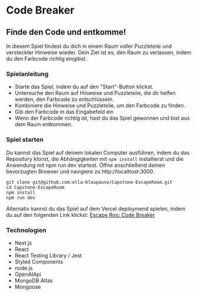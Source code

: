 # Code Breaker

## Finde den Code und entkomme!

In diesem Spiel findest du dich in einem Raum voller Puzzleteile und versteckter Hinweise wieder. Dein Ziel ist es, den Raum zu verlassen, indem du den Farbcode richtig eingibst.

### Spielanleitung

- Starte das Spiel, indem du auf den "Start"-Button klickst.
- Untersuche den Raum auf Hinweise und Puzzleteile, die dir helfen werden, den Farbcode zu entschlüsseln.
- Kombiniere die Hinweise und Puzzleteile, um den Farbcode zu finden.
- Gib den Farbcode in das Eingabefeld ein
- Wenn der Farbcode richtig ist, hast du das Spiel gewonnen und bist aus dem Raum entkommen.

### Spiel starten

Du kannst das Spiel auf deinem lokalen Computer ausführen, indem du das Repository klonst, die Abhängigkeiten mit `npm install` installierst und die Anwendung mit npm run dev startest. Öffne anschließend deinen bevorzugten Browser und navigiere zu http://localhost:3000.

```
git clone git@github.com:ella-blaupause/Capstone-EscapeRoom.git
cd Capstone-EscapeRoom
npm install
npm run dev
```

Alternativ kannst du das Spiel auf dem Vercel deploymend spielen, indem du auf den folgenden Link klickst:
[Escape Roo: Code Breaker](https://capstone-escape-room.vercel.app/)

### Technologien

- Next.js
- React
- React Testing Library / Jest
- Styled Components
- node.js
- OpenAIApi
- MongoDB Atlas
- Mongoose
